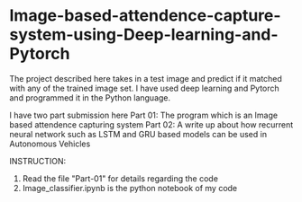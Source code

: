 # Image-based-attendence-capture-system-using-Deep-learning-and-Pytorch
The project described here takes in a test image and predict if it matched with any of the trained image set. I have used deep learning and Pytorch and programmed it in the Python language.

I have two part submission here 
   Part 01: The program which is an Image based attendence capturing system 
   Part 02: A write up about how recurrent neural network such as LSTM and GRU based models can be used in Autonomous             Vehicles
   
   INSTRUCTION:
   1. Read the file "Part-01" for details regarding the code
   2. Image_classifier.ipynb is the python notebook of my code 
   

